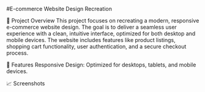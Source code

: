 #E-commerce Website Design Recreation

📜 Project Overview
This project focuses on recreating a modern, responsive e-commerce website design. The goal is to deliver a seamless user experience with a clean, intuitive interface, optimized for both desktop and mobile devices. The website includes features like product listings, shopping cart functionality, user authentication, and a secure checkout process.

🚀 Features
Responsive Design: Optimized for desktops, tablets, and mobile devices.

📈 Screenshots

